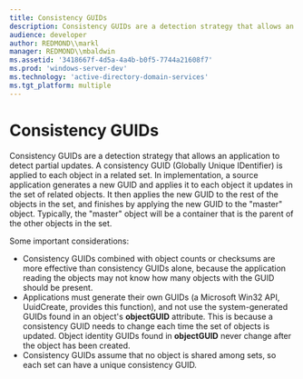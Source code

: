 ```yaml
---
title: Consistency GUIDs
description: Consistency GUIDs are a detection strategy that allows an application to detect partial updates.
audience: developer
author: REDMOND\\markl
manager: REDMOND\\mbaldwin
ms.assetid: '3418667f-4d5a-4a4b-b0f5-7744a21608f7'
ms.prod: 'windows-server-dev'
ms.technology: 'active-directory-domain-services'
ms.tgt_platform: multiple
---
```


# Consistency GUIDs

Consistency GUIDs are a detection strategy that allows an application to detect partial updates. A consistency GUID (Globally Unique IDentifier) is applied to each object in a related set. In implementation, a source application generates a new GUID and applies it to each object it updates in the set of related objects. It then applies the new GUID to the rest of the objects in the set, and finishes by applying the new GUID to the "master" object. Typically, the "master" object will be a container that is the parent of the other objects in the set.

Some important considerations:

-   Consistency GUIDs combined with object counts or checksums are more effective than consistency GUIDs alone, because the application reading the objects may not know how many objects with the GUID should be present.
-   Applications must generate their own GUIDs (a Microsoft Win32 API, UuidCreate, provides this function), and not use the system-generated GUIDs found in an object's **objectGUID** attribute. This is because a consistency GUID needs to change each time the set of objects is updated. Object identity GUIDs found in **objectGUID** never change after the object has been created.
-   Consistency GUIDs assume that no object is shared among sets, so each set can have a unique consistency GUID.

 

 




